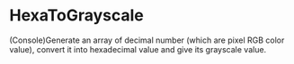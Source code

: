 # HexaToGrayscale
(Console)Generate an array of decimal number (which are pixel RGB color value), 
convert it into hexadecimal value and give its grayscale value.
